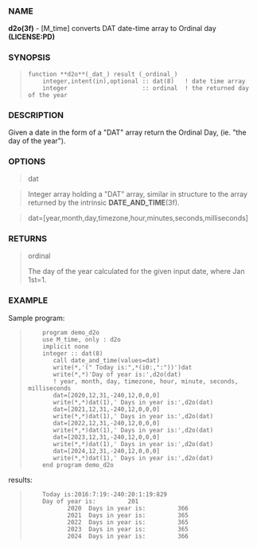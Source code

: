 ### NAME

**d2o(3f)** \- [M_time] converts DAT date-time array to Ordinal day **(LICENSE:PD)**

### SYNOPSIS

>     function **d2o**(_dat_) result (_ordinal_)
>         integer,intent(in),optional :: dat(8)   ! date time array
>         integer                     :: ordinal  ! the returned day of the year

### DESCRIPTION

Given a date in the form of a "DAT" array return the Ordinal Day, (ie. "the
day of the year").

### OPTIONS

> dat

> Integer array holding a "DAT" array, similar in structure to the array
returned by the intrinsic **DATE_AND_TIME**(3f).

> dat=[year,month,day,timezone,hour,minutes,seconds,milliseconds]
>  
### RETURNS

> ordinal
> 
> The day of the year calculated for the given input date, where Jan 1st=1.

### EXAMPLE

Sample program:

>         program demo_d2o
>         use M_time, only : d2o
>         implicit none
>         integer :: dat(8)
>            call date_and_time(values=dat)
>            write(*,'(" Today is:",*(i0:,":"))')dat
>            write(*,*)'Day of year is:',d2o(dat)
>            ! year, month, day, timezone, hour, minute, seconds, milliseconds
>            dat=[2020,12,31,-240,12,0,0,0]
>            write(*,*)dat(1),' Days in year is:',d2o(dat)
>            dat=[2021,12,31,-240,12,0,0,0]
>            write(*,*)dat(1),' Days in year is:',d2o(dat)
>            dat=[2022,12,31,-240,12,0,0,0]
>            write(*,*)dat(1),' Days in year is:',d2o(dat)
>            dat=[2023,12,31,-240,12,0,0,0]
>            write(*,*)dat(1),' Days in year is:',d2o(dat)
>            dat=[2024,12,31,-240,12,0,0,0]
>            write(*,*)dat(1),' Days in year is:',d2o(dat)
>         end program demo_d2o

results:

>         Today is:2016:7:19:-240:20:1:19:829
>         Day of year is:         201
>                2020  Days in year is:         366
>                2021  Days in year is:         365
>                2022  Days in year is:         365
>                2023  Days in year is:         365
>                2024  Days in year is:         366
